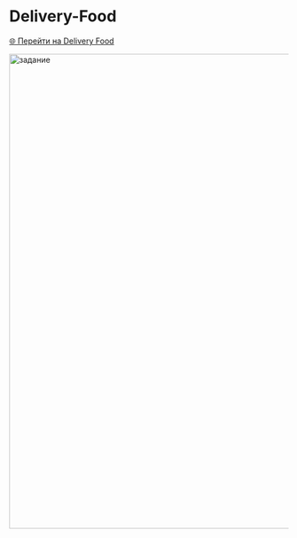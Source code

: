 ﻿# Delivery-Food

[🌐 Перейти на Delivery Food](https://mileni67.github.io/Delivery-Food/)

<img width="1820" height="857" alt="задание" src="https://github.com/user-attachments/assets/2dfcc75e-ab8e-497d-b132-3dc9d9c492b5" />
